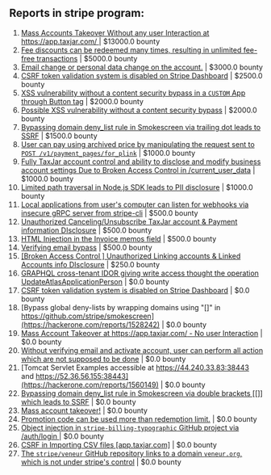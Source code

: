 ## Reports in stripe program:
1. [Mass Accounts Takeover Without any user Interaction  at https://app.taxjar.com/ ](https://hackerone.com/reports/1685970) | $13000.0 bounty
2. [Fee discounts can be redeemed many times, resulting in unlimited fee-free transactions](https://hackerone.com/reports/1849626) | $5000.0 bounty
3. [Email change or personal data change on the account.](https://hackerone.com/reports/1250037) | $3000.0 bounty
4. [CSRF token validation system is disabled on Stripe Dashboard](https://hackerone.com/reports/1493437) | $2500.0 bounty
5. [XSS vulnerability without a content security bypass in a `CUSTOM` App through Button tag](https://hackerone.com/reports/1823216) | $2000.0 bounty
6. [Possible XSS vulnerability without a content security bypass](https://hackerone.com/reports/1804177) | $2000.0 bounty
7. [Bypassing domain deny_list rule in Smokescreen via trailing dot leads to SSRF](https://hackerone.com/reports/1410214) | $1500.0 bounty
8. [User can pay using archived price by manipulating the request sent to `POST /v1/payment_pages/for_plink`](https://hackerone.com/reports/1328278) | $1000.0 bounty
9. [Fully TaxJar account control and ability to disclose and modify business account settings Due to Broken Access Control in /current_user_data](https://hackerone.com/reports/1677541) | $1000.0 bounty
10. [Limited path traversal in Node.js SDK leads to PII disclosure](https://hackerone.com/reports/1575014) | $1000.0 bounty
11. [Local applications from user's computer can listen for webhooks via insecure gRPC server from stripe-cli](https://hackerone.com/reports/1369191) | $500.0 bounty
12. [Unauthorized Canceling/Unsubscribe TaxJar account & Payment information DIsclosure](https://hackerone.com/reports/1679124) | $500.0 bounty
13. [HTML Injection in the Invoice memos field](https://hackerone.com/reports/1257767) | $500.0 bounty
14. [Verifying email bypass](https://hackerone.com/reports/1121896) | $500.0 bounty
15. [[Broken Access Control ] Unauthorized Linking accounts & Linked Accounts info DIsclosure](https://hackerone.com/reports/1672614) | $250.0 bounty
16. [GRAPHQL cross-tenant IDOR giving write access thought the operation UpdateAtlasApplicationPerson](https://hackerone.com/reports/1066203) | $0.0 bounty
17. [CSRF token validation system is disabled on Stripe Dashboard](https://hackerone.com/reports/1483327) | $0.0 bounty
18. [Bypass global deny-lists by wrapping domains using "[]" in https://github.com/stripe/smokescreen](https://hackerone.com/reports/1528242) | $0.0 bounty
19. [Mass Account Takeover at https://app.taxjar.com/ - No user Interaction](https://hackerone.com/reports/1581240) | $0.0 bounty
20. [Without verifying email and activate account, user can perform all action which are not supposed to be done](https://hackerone.com/reports/1272305) | $0.0 bounty
21. [Tomcat Servlet Examples accessible at https://44.240.33.83:38443 and https://52.36.56.155:38443](https://hackerone.com/reports/1560149) | $0.0 bounty
22. [Bypassing domain deny_list rule in Smokescreen via double brackets [[]] which leads to SSRF](https://hackerone.com/reports/1580495) | $0.0 bounty
23. [Mass account takeover!](https://hackerone.com/reports/1634165) | $0.0 bounty
24. [Promotion code can be used more than redemption limit.](https://hackerone.com/reports/1717650) | $0.0 bounty
25. [Object injection in `stripe-billing-typographic` GitHub project via /auth/login ](https://hackerone.com/reports/1183335) | $0.0 bounty
26. [CSRF in Importing CSV files [app.taxjar.com]](https://hackerone.com/reports/1637761) | $0.0 bounty
27. [The `stripe/veneur` GitHub repository links to a domain `veneur.org`, which is not under stripe's control](https://hackerone.com/reports/2011298) | $0.0 bounty
